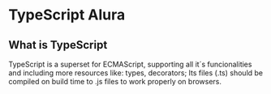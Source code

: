 # TypeScript Alura

## What is TypeScript
TypeScript is a superset for ECMAScript, supporting all it´s funcionalities and including more resources like: types, decorators;
Its files (.ts) should be compiled on build time to .js files to work properly on browsers.

## 
